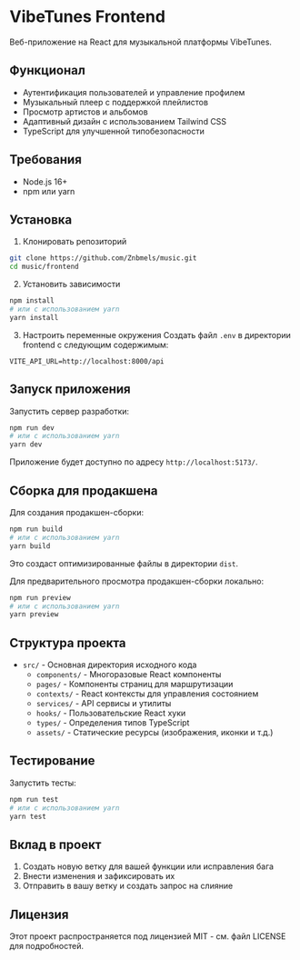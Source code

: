 # VibeTunes Frontend

Веб-приложение на React для музыкальной платформы VibeTunes.

## Функционал

- Аутентификация пользователей и управление профилем
- Музыкальный плеер с поддержкой плейлистов
- Просмотр артистов и альбомов
- Адаптивный дизайн с использованием Tailwind CSS
- TypeScript для улучшенной типобезопасности

## Требования

- Node.js 16+
- npm или yarn

## Установка

1. Клонировать репозиторий
```bash
git clone https://github.com/Znbmels/music.git
cd music/frontend
```

2. Установить зависимости
```bash
npm install
# или с использованием yarn
yarn install
```

3. Настроить переменные окружения
Создать файл `.env` в директории frontend с следующим содержимым:
```
VITE_API_URL=http://localhost:8000/api
```

## Запуск приложения

Запустить сервер разработки:
```bash
npm run dev
# или с использованием yarn
yarn dev
```

Приложение будет доступно по адресу `http://localhost:5173/`.

## Сборка для продакшена

Для создания продакшен-сборки:
```bash
npm run build
# или с использованием yarn
yarn build
```

Это создаст оптимизированные файлы в директории `dist`.

Для предварительного просмотра продакшен-сборки локально:
```bash
npm run preview
# или с использованием yarn
yarn preview
```

## Структура проекта

- `src/` - Основная директория исходного кода
  - `components/` - Многоразовые React компоненты
  - `pages/` - Компоненты страниц для маршрутизации
  - `contexts/` - React контексты для управления состоянием
  - `services/` - API сервисы и утилиты
  - `hooks/` - Пользовательские React хуки
  - `types/` - Определения типов TypeScript
  - `assets/` - Статические ресурсы (изображения, иконки и т.д.)

## Тестирование

Запустить тесты:
```bash
npm run test
# или с использованием yarn
yarn test
```

## Вклад в проект

1. Создать новую ветку для вашей функции или исправления бага
2. Внести изменения и зафиксировать их
3. Отправить в вашу ветку и создать запрос на слияние

## Лицензия

Этот проект распространяется под лицензией MIT - см. файл LICENSE для подробностей.
